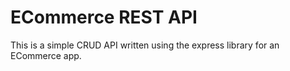 # ECommerce REST API
This is a simple CRUD API written using the express library for an ECommerce app.

